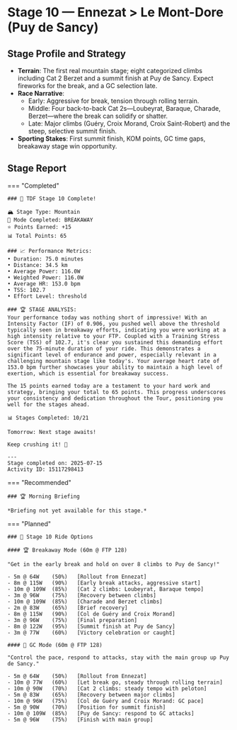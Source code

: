 # Stage 10 — Ennezat > Le Mont-Dore (Puy de Sancy)

## Stage Profile and Strategy

- **Terrain**: The first real mountain stage; eight categorized climbs including Cat 2 Berzet and a summit finish at Puy de Sancy. Expect fireworks for the break, and a GC selection late.
- **Race Narrative**:
	- Early: Aggressive for break, tension through rolling terrain.
	- Middle: Four back-to-back Cat 2s—Loubeyrat, Baraque, Charade, Berzet—where the break can solidify or shatter.
	- Late: Major climbs (Guéry, Croix Morand, Croix Saint-Robert) and the steep, selective summit finish.
- **Sporting Stakes**: First summit finish, KOM points, GC time gaps, breakaway stage win opportunity.


## Stage Report

=== "Completed"

	### 🎉 TDF Stage 10 Complete!

	🏔️ Stage Type: Mountain  
	🚴 Mode Completed: BREAKAWAY  
	⭐ Points Earned: +15  
	📊 Total Points: 65

	### 📈 Performance Metrics:
	• Duration: 75.0 minutes  
	• Distance: 34.5 km  
	• Average Power: 116.0W  
	• Weighted Power: 116.0W  
	• Average HR: 153.0 bpm  
	• TSS: 102.7  
	• Effort Level: threshold

	### 🏆 STAGE ANALYSIS:
	Your performance today was nothing short of impressive! With an Intensity Factor (IF) of 0.906, you pushed well above the threshold typically seen in breakaway efforts, indicating you were working at a high intensity relative to your FTP. Coupled with a Training Stress Score (TSS) of 102.7, it's clear you sustained this demanding effort over the 75-minute duration of your ride. This demonstrates a significant level of endurance and power, especially relevant in a challenging mountain stage like today's. Your average heart rate of 153.0 bpm further showcases your ability to maintain a high level of exertion, which is essential for breakaway success.

	The 15 points earned today are a testament to your hard work and strategy, bringing your total to 65 points. This progress underscores your consistency and dedication throughout the Tour, positioning you well for the stages ahead.

	📊 Stages Completed: 10/21

	Tomorrow: Next stage awaits!

	Keep crushing it! 🚀

	---
	Stage completed on: 2025-07-15  
	Activity ID: 15117298413
	
=== "Recommended"

	### 🏆 Morning Briefing

	*Briefing not yet available for this stage.*

=== "Planned"

	### 🚴 Stage 10 Ride Options

	#### 🏆 Breakaway Mode (60m @ FTP 128)
	
	"Get in the early break and hold on over 8 climbs to Puy de Sancy!"

	- 5m @ 64W    (50%)   [Rollout from Ennezat]
	- 8m @ 115W   (90%)   [Early break attacks, aggressive start]
	- 10m @ 109W  (85%)   [Cat 2 climbs: Loubeyrat, Baraque tempo]
	- 3m @ 96W    (75%)   [Recovery between climbs]
	- 10m @ 109W  (85%)   [Charade and Berzet climbs]
	- 2m @ 83W    (65%)   [Brief recovery]
	- 8m @ 115W   (90%)   [Col de Guéry and Croix Morand]
	- 3m @ 96W    (75%)   [Final preparation]
	- 8m @ 122W   (95%)   [Summit finish at Puy de Sancy]
	- 3m @ 77W    (60%)   [Victory celebration or caught]
	
	#### 🦺 GC Mode (60m @ FTP 128)

	"Control the pace, respond to attacks, stay with the main group up Puy de Sancy."

	- 5m @ 64W    (50%)   [Rollout from Ennezat]
	- 10m @ 77W   (60%)   [Let break go, steady through rolling terrain]
	- 10m @ 90W   (70%)   [Cat 2 climbs: steady tempo with peloton]
	- 5m @ 83W    (65%)   [Recovery between major climbs]
	- 10m @ 96W   (75%)   [Col de Guéry and Croix Morand: GC pace]
	- 5m @ 90W    (70%)   [Position for summit finish]
	- 10m @ 109W  (85%)   [Puy de Sancy: respond to GC attacks]
	- 5m @ 96W    (75%)   [Finish with main group]
